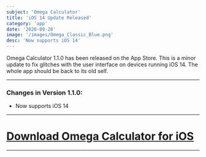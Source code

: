 ```yaml
---
subject: 'Omega Calculator'
title: 'iOS 14 Update Released'
category: 'app'
date: '2020-09-28'
image: '/images/Omega_Classic_Blue.png'
desc: 'Now supports iOS 14'
---
```


Omega Calculator 1.1.0 has been released on the App Store. This is a minor update to fix glitches with the user interface on devices running iOS 14. The whole app should be back to its old self.

---

### Changes in Version 1.1.0:
* Now supports iOS 14

---

# [Download Omega Calculator for iOS](https://apps.apple.com/is/app/omega-calculator/id1528068503)

---
